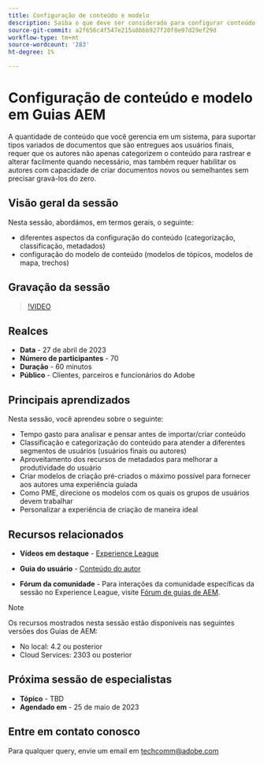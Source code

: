 ```yaml
---
title: Configuração de conteúdo e modelo
description: Saiba o que deve ser considerado para configurar conteúdo e modelos nos Guias AEM.
source-git-commit: a2f656c4f547e215a8bbb927f20f8e97d29ef29d
workflow-type: tm+mt
source-wordcount: '283'
ht-degree: 1%

---
```


# Configuração de conteúdo e modelo em Guias AEM

A quantidade de conteúdo que você gerencia em um sistema, para suportar tipos variados de documentos que são entregues aos usuários finais, requer que os autores não apenas categorizem o conteúdo para rastrear e alterar facilmente quando necessário, mas também requer habilitar os autores com capacidade de criar documentos novos ou semelhantes sem precisar gravá-los do zero.


## Visão geral da sessão

Nesta sessão, abordámos, em termos gerais, o seguinte:
- diferentes aspectos da configuração do conteúdo (categorização, classificação, metadados)
- configuração do modelo de conteúdo (modelos de tópicos, modelos de mapa, trechos)



## Gravação da sessão

>[!VIDEO](https://video.tv.adobe.com/v/3419004/guides-templates-author-templates?quality=12&learn=on)


## Realces

- **Data** - 27 de abril de 2023
- **Número de participantes** - 70
- **Duração** - 60 minutos
- **Público** - Clientes, parceiros e funcionários do Adobe


## Principais aprendizados

Nesta sessão, você aprendeu sobre o seguinte:
- Tempo gasto para analisar e pensar antes de importar/criar conteúdo
- Classificação e categorização do conteúdo para atender a diferentes segmentos de usuários (usuários finais ou autores)
- Aproveitamento dos recursos de metadados para melhorar a produtividade do usuário
- Criar modelos de criação pré-criados o máximo possível para fornecer aos autores uma experiência guiada
- Como PME, direcione os modelos com os quais os grupos de usuários devem trabalhar
- Personalizar a experiência de criação de maneira ideal



## Recursos relacionados

- **Vídeos em destaque** -  [Experience League](https://experienceleague.adobe.com/docs/experience-manager-guides-learn/videos/advanced-user-guide/folder-profiles.html)

- **Guia do usuário** - [Conteúdo do autor](https://help.adobe.com/en_US/xml-documentation-for-adobe-experience-manager/index.html#t=DXML-master-map%2Freports-intro.html)

- **Fórum da comunidade** - Para interações da comunidade específicas da sessão no Experience League, visite  [Fórum de guias de AEM](https://experienceleaguecommunities.adobe.com/t5/experience-manager-guides/bd-p/xml-documentation-discussions).

>[!NOTE]
>
> Os recursos mostrados nesta sessão estão disponíveis nas seguintes versões dos Guias de AEM:
> - No local: 4.2 ou posterior
> - Cloud Services: 2303 ou posterior



## Próxima sessão de especialistas

- **Tópico** - TBD
- **Agendado em** - 25 de maio de 2023


## Entre em contato conosco

Para qualquer query, envie um email em <techcomm@adobe.com>
